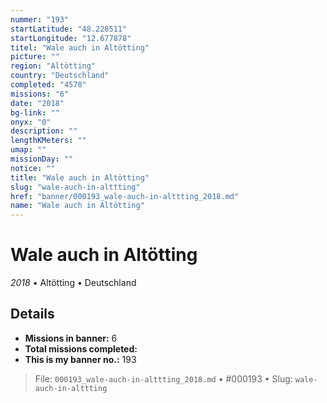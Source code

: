 ```yaml
---
nummer: "193"
startLatitude: "48.228511"
startLongitude: "12.677878"
titel: "Wale auch in Altötting"
picture: ""
region: "Altötting"
country: "Deutschland"
completed: "4578"
missions: "6"
date: "2018"
bg-link: ""
onyx: "0"
description: ""
lengthKMeters: ""
umap: ""
missionDay: ""
notice: ""
title: "Wale auch in Altötting"
slug: "wale-auch-in-alttting"
href: "banner/000193_wale-auch-in-alttting_2018.md"
name: "Wale auch in Altötting"
---
```

# Wale auch in Altötting

*2018* • Altötting • Deutschland





## Details

- **Missions in banner:** 6
- **Total missions completed:** 
- **This is my banner no.:** 193






> File: `000193_wale-auch-in-alttting_2018.md` • #000193 • Slug: `wale-auch-in-alttting`
